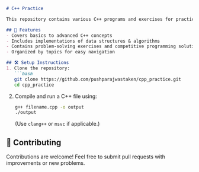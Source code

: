 

```md
# C++ Practice

This repository contains various C++ programs and exercises for practicing fundamental and advanced C++ concepts. It serves as a personal reference and learning resource.

## 📌 Features
- Covers basics to advanced C++ concepts
- Includes implementations of data structures & algorithms
- Contains problem-solving exercises and competitive programming solutions
- Organized by topics for easy navigation

## 🛠️ Setup Instructions
1. Clone the repository:
   ```bash
   git clone https://github.com/pushparajwastaken/cpp_practice.git
   cd cpp_practice
   ```
2. Compile and run a C++ file using:
   ```bash
   g++ filename.cpp -o output
   ./output
   ```
   (Use `clang++` or `msvc` if applicable.)


## 🚀 Contributing
Contributions are welcome! Feel free to submit pull requests with improvements or new problems.



